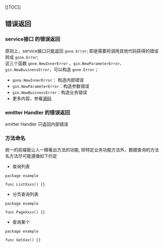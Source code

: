 [[_TOC_]]

## 错误返回

### service接口 的错误返回

原则上，service接口只能返回 `gone.Error`; 即是需要将调用其他代码获得的错误转成 `gone.Error`;  
这三个函数 `gone.NewInnerError` 、`gin.NewParameterError`、`gin.NewBusinessError`，可以构造 `gone.Error`；

- `gone.NewInnerError`： 构造内部错误
- `gin.NewParameterError`：构造参数错误
- `gin.NewBusinessError`：构造业务错误
- 更多内容，参看[源码](https://gitlab.openviewtech.com/gone/gone/-/blob/master/error.go)

### emitter Handler 的错误返回

emitter Handler 只返回内部错误

### 方法命名

统一的前缀能让人一眼看出方法的功能,
除特定业务功能方法外，数据查询的方法名方法尽可能遵循如下约定

* 查询列表

```golang
package example

func ListXxxs() {}
```

* 分页查询列表

```golang
package example

func PageXxxs() {}
```

* 查询某个

```golang
package example

func GetXxx() {}
```


